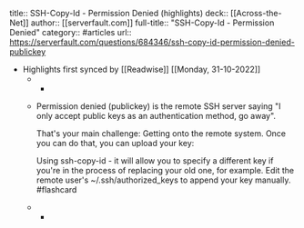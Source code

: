 title:: SSH-Copy-Id - Permission Denied (highlights)
deck:: [[Across-the-Net]]
author:: [[serverfault.com]]
full-title:: "SSH-Copy-Id - Permission Denied"
category:: #articles
url:: https://serverfault.com/questions/684346/ssh-copy-id-permission-denied-publickey

- Highlights first synced by [[Readwise]] [[Monday, 31-10-2022]]
	- -
	- Permission denied (publickey) is the remote SSH server saying "I only accept public keys as an authentication method, go away".
	  
	  That's your main challenge: Getting onto the remote system. Once you can do that, you can upload your key:
	  
	  
	  Using ssh-copy-id - it will allow you to specify a different key if you're in the process of replacing your old one, for example.
	  Edit the remote user's ~/.ssh/authorized_keys to append your key manually. #flashcard
	- -